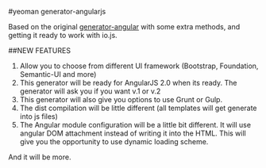 #yeoman generator-angularjs

Based on the original [generator-angular](https://github.com/yeoman/generator-angular) with some extra methods, 
and getting it ready to work with io.js.

##NEW FEATURES

1. Allow you to choose from different UI framework (Bootstrap, Foundation, Semantic-UI and more)
2. This generator will be ready for AngularJS 2.0 when its ready. The generator will ask you if you want v.1 or v.2
3. This generator will also give you options to use Grunt or Gulp. 
4. The dist compilation will be little different (all templates will get generate into js files)
5. The Angular module configuration will be a little bit different. It will use angular DOM attachment instead of writing it into the HTML. This will give you the opportunity to use dynamic loading scheme. 

And it will be more. 

